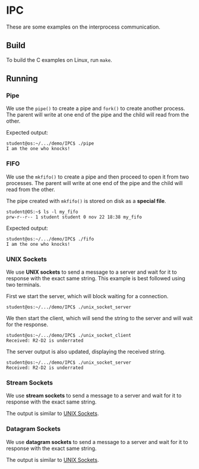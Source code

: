 # IPC

These are some examples on the interprocess communication.

## Build

To build the C examples on Linux, run `make`.

## Running

### Pipe

We use the `pipe()` to create a pipe and `fork()` to create another process.
The parent will write at one end of the pipe and the child will read from the other.

Expected output:

```console
student@os:~/.../demo/IPC$ ./pipe 
I am the one who knocks!
```

### FIFO

We use the `mkfifo()` to create a pipe and then proceed to open it from two processes.
The parent will write at one end of the pipe and the child will read from the other.

The pipe created with `mkfifo()` is stored on disk as a **special file**.

```console
student@OS:~$ ls -l my_fifo
prw-r--r-- 1 student student 0 nov 22 18:38 my_fifo
```

Expected output:

```console
student@os:~/.../demo/IPC$ ./fifo
I am the one who knocks!
```

### UNIX Sockets

We use **UNIX sockets** to send a message to a server and wait for it to response with the exact same string.
This example is best followed using two terminals.

First we start the server, which will block waiting for a connection.

```console
student@os:~/.../demo/IPC$ ./unix_socket_server
```

We then start the client, which will send the string to the server and will wait for the response.

```console
student@os:~/.../demo/IPC$ ./unix_socket_client 
Received: R2-D2 is underrated
```

The server output is also updated, displaying the received string.

```console
student@os:~/.../demo/IPC$ ./unix_socket_server
Received: R2-D2 is underrated
```

### Stream Sockets

We use **stream sockets** to send a message to a server and wait for it to response with the exact same string.

The output is similar to [UNIX Sockets](#unix-sockets).

### Datagram Sockets

We use **datagram sockets** to send a message to a server and wait for it to response with the exact same string.

The output is similar to [UNIX Sockets](#unix-sockets).
